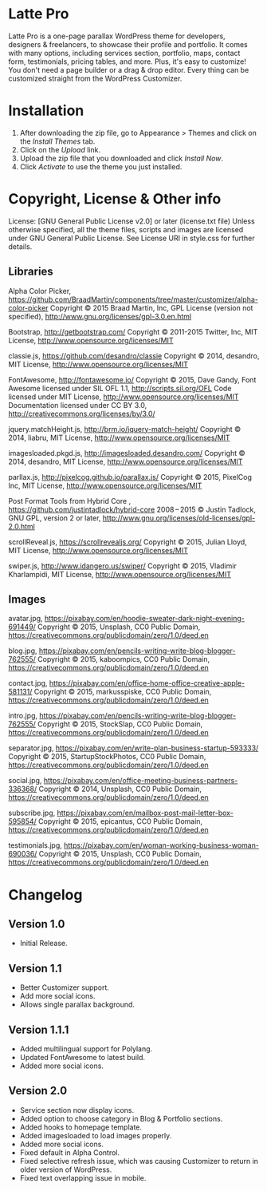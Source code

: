 # Latte Pro #
Latte Pro is a one-page parallax WordPress theme for developers, designers & freelancers, to showcase their profile and portfolio. It comes with many options, including services section, portfolio, maps, contact form, testimonials, pricing tables, and more. Plus, it's easy to customize! You don't need a page builder or a drag & drop editor. Every thing can be customized straight from the WordPress Customizer.

# Installation #
1. After downloading the zip file, go to Appearance > Themes and click on the *Install Themes* tab.
2. Click on the *Upload* link.
3. Upload the zip file that you downloaded and click *Install Now*.
4. Click *Activate* to use the theme you just installed.

# Copyright, License & Other info #

License: [GNU General Public License v2.0] or later (license.txt file)
Unless otherwise specified, all the theme files, scripts and images are licensed under GNU General Public License. See License URI in style.css for further details.

## Libraries ##

Alpha Color Picker, https://github.com/BraadMartin/components/tree/master/customizer/alpha-color-picker
Copyright © 2015 Braad Martin, Inc, GPL License (version not specified), http://www.gnu.org/licenses/gpl-3.0.en.html

Bootstrap, http://getbootstrap.com/
Copyright © 2011-2015 Twitter, Inc, MIT License, http://www.opensource.org/licenses/MIT

classie.js, https://github.com/desandro/classie
Copyright © 2014, desandro, MIT License, http://www.opensource.org/licenses/MIT

FontAwesome, http://fontawesome.io/
Copyright © 2015, Dave Gandy,
Font Awesome licensed under SIL OFL 1.1, http://scripts.sil.org/OFL
Code licensed under MIT License, http://www.opensource.org/licenses/MIT
Documentation licensed under CC BY 3.0, http://creativecommons.org/licenses/by/3.0/

jquery.matchHeight.js, http://brm.io/jquery-match-height/
Copyright © 2014, liabru, MIT License, http://www.opensource.org/licenses/MIT

imagesloaded.pkgd.js, http://imagesloaded.desandro.com/
Copyright © 2014, desandro, MIT License, http://www.opensource.org/licenses/MIT

parllax.js, http://pixelcog.github.io/parallax.js/
Copyright © 2015, PixelCog Inc, MIT License, http://www.opensource.org/licenses/MIT

Post Format Tools from Hybrid Core , https://github.com/justintadlock/hybrid-core
2008 – 2015 © Justin Tadlock, GNU GPL, version 2 or later, http://www.gnu.org/licenses/old-licenses/gpl-2.0.html

scrollReveal.js, https://scrollrevealjs.org/
Copyright © 2015, Julian Lloyd, MIT License, http://www.opensource.org/licenses/MIT

swiper.js, http://www.idangero.us/swiper/
Copyright © 2015, Vladimir Kharlampidi, MIT License, http://www.opensource.org/licenses/MIT

## Images ##

avatar.jpg, https://pixabay.com/en/hoodie-sweater-dark-night-evening-691449/
Copyright © 2015, Unsplash, CC0 Public Domain, https://creativecommons.org/publicdomain/zero/1.0/deed.en

blog.jpg, https://pixabay.com/en/pencils-writing-write-blog-blogger-762555/
Copyright © 2015, kaboompics, CC0 Public Domain, https://creativecommons.org/publicdomain/zero/1.0/deed.en

contact.jpg, https://pixabay.com/en/office-home-office-creative-apple-581131/
Copyright © 2015, markusspiske, CC0 Public Domain, https://creativecommons.org/publicdomain/zero/1.0/deed.en

intro.jpg, https://pixabay.com/en/pencils-writing-write-blog-blogger-762555/
Copyright © 2015, StockSlap, CC0 Public Domain, https://creativecommons.org/publicdomain/zero/1.0/deed.en

separator.jpg, https://pixabay.com/en/write-plan-business-startup-593333/
Copyright © 2015, StartupStockPhotos, CC0 Public Domain, https://creativecommons.org/publicdomain/zero/1.0/deed.en

social.jpg, https://pixabay.com/en/office-meeting-business-partners-336368/
Copyright © 2014, Unsplash, CC0 Public Domain, https://creativecommons.org/publicdomain/zero/1.0/deed.en

subscribe.jpg, https://pixabay.com/en/mailbox-post-mail-letter-box-595854/
Copyright © 2015, epicantus, CC0 Public Domain, https://creativecommons.org/publicdomain/zero/1.0/deed.en

testimonials.jpg, https://pixabay.com/en/woman-working-business-woman-690036/
Copyright © 2015, Unsplash, CC0 Public Domain, https://creativecommons.org/publicdomain/zero/1.0/deed.en

# Changelog #

## Version 1.0 ##

- Initial Release.

## Version 1.1 ##

- Better Customizer support.
- Add more social icons.
- Allows single parallax background.

## Version 1.1.1 ##

- Added multilingual support for Polylang.
- Updated FontAwesome to latest build.
- Added more social icons.

## Version 2.0 ##

- Service section now display icons.
- Added option to choose category in Blog & Portfolio sections.
- Added hooks to homepage template.
- Added imagesloaded to load images properly.
- Added more social icons.
- Fixed default in Alpha Control.
- Fixed selective refresh issue, which was causing Customizer to return in older version of WordPress.
- Fixed text overlapping issue in mobile.